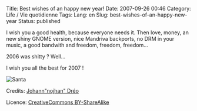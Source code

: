 Title: Best wishes of an happy new year!
Date: 2007-09-26 00:46
Category: Life / Vie quotidienne
Tags:
Lang: en
Slug: best-wishes-of-an-happy-new-year
Status: published

I wish you a good health, because everyone needs it. Then love, money, an
new shiny GNOME version, nice Mandriva backports, no DRM in your music, a
good bandwith and freedom, freedom, freedom...

2006 was shitty ? Well...

I wish you all the best for 2007 !

![Santa](http://idata.over-blog.com/0/50/48/55/santa.png)

Credits: [Johann"nojhan" Dréo](http://www.nojhan.net/geekscottes/index.php?strip=34)

Licence: [CreativeCommons BY-ShareAlike](http://creativecommons.org/licenses/by-sa/2.0/)
